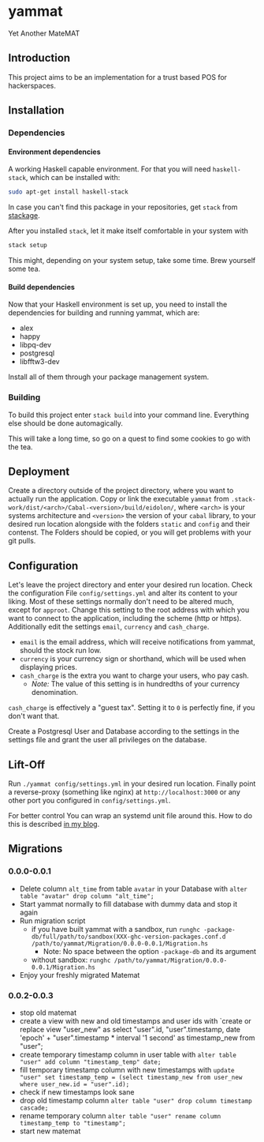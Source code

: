 # yammat

Yet Another MateMAT

## Introduction

This project aims to be an implementation for a trust based POS for hackerspaces.

## Installation

### Dependencies

#### Environment dependencies

A working Haskell capable environment. For that you will need `haskell-stack`, which can be installed
with:

```bash
sudo apt-get install haskell-stack
```

In case you can't find this package in your repositories, get `stack` from [stackage][stackage].

After you installed `stack`, let it make itself comfortable in your system with

```bash
stack setup
```

This might, depending on your system setup, take some time. Brew yourself some tea.

#### Build dependencies

Now that your Haskell environment is set up, you need to install the dependencies for building and running yammat, which are:

* alex
* happy
* libpq-dev
* postgresql
* libfftw3-dev

Install all of them through your package management system.

### Building

To build this project enter `stack build` into your command line.
Everything else should be done automagically.

This will take a long time, so go on a quest to find some cookies to go with the tea.

## Deployment

Create a directory outside of the project directory, where you want to actually run the application.
Copy or link the executable `yammat` from `.stack-work/dist/<arch>/Cabal-<version>/build/eidolon/`,
where `<arch>` is your systems architecture and `<version>` the version of your `cabal` library,
to your desired run location alongside with the folders `static` and `config` and their contenst.
The Folders should be copied, or you will get problems with your git pulls.

## Configuration

Let's leave the project directory and enter your desired run location.
Check the configuration File `config/settings.yml` and alter its content to your liking.
Most of these settings normally don't need to be altered much, except for `approot`.
Change this setting to the root address with which you want to connect to the application,
including the scheme (http or https).
Additionally edit the settings `email`, `currency` and `cash_charge`.

* `email` is the email address, which will receive notifications from yammat, should the stock run low.  
* `currency` is your currency sign or shorthand, which will be used when displaying prices.
* `cash_charge` is the extra you want to charge your users, who pay cash.
	* *Note:* The value of this setting is in hundredths of your currency denomination.

`cash_charge` is effectively a "guest tax". Setting it to `0` is perfectly fine, if you don't want that.

Create a Postgresql User and Database according to the settings in the settings file
and grant the user all privileges on the database.

## Lift-Off

Run `./yammat config/settings.yml` in your desired run location. Finally point a reverse-proxy
(something like nginx) at `http://localhost:3000` or any other port you configured in
`config/settings.yml`.

For better control You can wrap an systemd unit file around this.
How to do this is described [in my blog][blog].

## Migrations

### 0.0.0-0.0.1

* Delete column `alt_time` from table `avatar` in your Database with
  `alter table "avatar" drop column "alt_time";`
* Start yammat normally to fill database with dummy data and stop it again
* Run migration script
	* if you have built yammat with a sandbox, run
`runghc -package-db/full/path/to/sandbox(XXX-ghc-version-packages.conf.d
/path/to/yammat/Migration/0.0.0-0.0.1/Migration.hs`
		* Note: No space between the option `-package-db` and its argument
	* without sandbox: `runghc /path/to/yammat/Migration/0.0.0-0.0.1/Migration.hs`
* Enjoy your freshly migrated Matemat

### 0.0.2-0.0.3

* stop old matemat
* create a view with new and old timestamps and user ids with
  `create or replace view "user_new" as select "user".id, "user".timestamp, date 'epoch' + "user".timestamp * interval '1 second' as timestamp_new from "user";
* create temporary timestamp column in user table with
  `alter table "user" add column "timestamp_temp" date;`
* fill temporary timestamp column with new timestamps with
  `update "user" set timestamp_temp = (select timestamp_new from user_new where user_new.id = "user".id);`
* check if new timestamps look sane
* drop old timestamp column
  `alter table "user" drop column timestamp cascade;`
* rename temporary column
  `alter table "user" rename column timestamp_temp to "timestamp";`
* start new matemat

[stackage]: http://www.stackage.org/
[blog]: https://nek0.eu/posts/2015-08-28-Daemonize-a-Yesod-application-systemd-style.html
